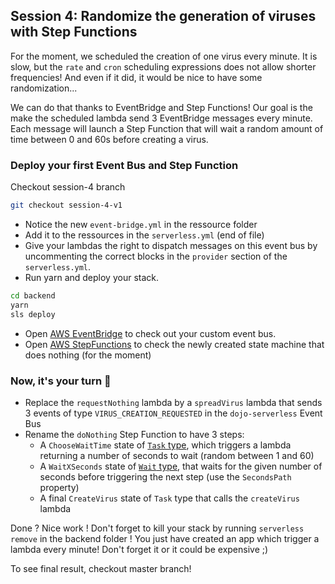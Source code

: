 ## Session 4: Randomize the generation of viruses with Step Functions

For the moment, we scheduled the creation of one virus every minute. It is slow, but the `rate` and `cron` scheduling expressions does not allow shorter frequencies! And even if it did, it would be nice to have some randomization...

We can do that thanks to EventBridge and Step Functions! Our goal is the make the scheduled lambda send 3 EventBridge messages every minute. Each message will launch a Step Function that will wait a random amount of time between 0 and 60s before creating a virus.

### Deploy your first Event Bus and Step Function

Checkout session-4 branch

```bash
git checkout session-4-v1
```

- Notice the new `event-bridge.yml` in the ressource folder
- Add it to the ressources in the `serverless.yml` (end of file)
- Give your lambdas the right to dispatch messages on this event bus by uncommenting the correct blocks in the `provider` section of the `serverless.yml`.
- Run yarn and deploy your stack.

```bash
cd backend
yarn
sls deploy
```

- Open [AWS EventBridge](https://eu-west-1.console.aws.amazon.com/events/home#/eventbuses) to check out your custom event bus.
- Open [AWS StepFunctions](https://eu-west-1.console.aws.amazon.com/states/home) to check the newly created state machine that does nothing (for the moment)

### Now, it's your turn 💪

- Replace the `requestNothing` lambda by a `spreadVirus` lambda that sends 3 events of type `VIRUS_CREATION_REQUESTED` in the `dojo-serverless` Event Bus
- Rename the `doNothing` Step Function to have 3 steps:
  - A `ChooseWaitTime` state of [`Task` type](https://docs.aws.amazon.com/step-functions/latest/dg/amazon-states-language-task-state.html), which triggers a lambda returning a number of seconds to wait (random between 1 and 60)
  - A `WaitXSeconds` state of [`Wait` type](https://docs.aws.amazon.com/step-functions/latest/dg/amazon-states-language-wait-state.html), that waits for the given number of seconds before triggering the next step (use the `SecondsPath` property)
  - A final `CreateVirus` state of `Task` type that calls the `createVirus` lambda

Done ? Nice work ! Don't forget to kill your stack by running `serverless remove` in the backend folder ! You just have created an app which trigger a lambda every minute! Don't forget it or it could be expensive ;)

To see final result, checkout master branch!
